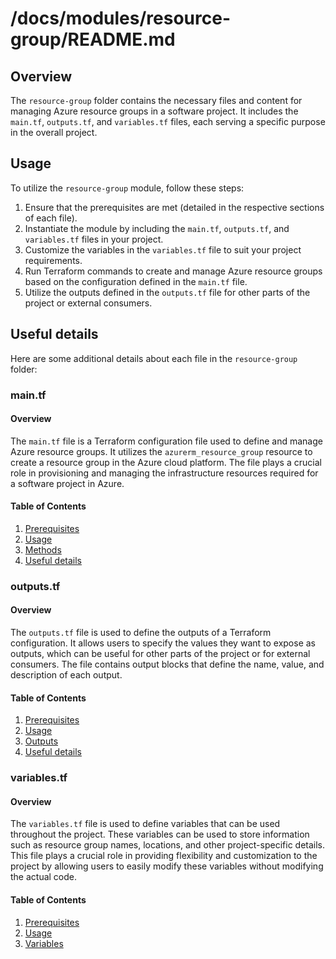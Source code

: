# /docs/modules/resource-group/README.md

## Overview
The `resource-group` folder contains the necessary files and content for managing Azure resource groups in a software project. It includes the `main.tf`, `outputs.tf`, and `variables.tf` files, each serving a specific purpose in the overall project.

## Usage
To utilize the `resource-group` module, follow these steps:

1. Ensure that the prerequisites are met (detailed in the respective sections of each file).
2. Instantiate the module by including the `main.tf`, `outputs.tf`, and `variables.tf` files in your project.
3. Customize the variables in the `variables.tf` file to suit your project requirements.
4. Run Terraform commands to create and manage Azure resource groups based on the configuration defined in the `main.tf` file.
5. Utilize the outputs defined in the `outputs.tf` file for other parts of the project or external consumers.

## Useful details
Here are some additional details about each file in the `resource-group` folder:

### main.tf
#### Overview
The `main.tf` file is a Terraform configuration file used to define and manage Azure resource groups. It utilizes the `azurerm_resource_group` resource to create a resource group in the Azure cloud platform. The file plays a crucial role in provisioning and managing the infrastructure resources required for a software project in Azure.

#### Table of Contents
1. [Prerequisites](#prerequisites)
2. [Usage](#usage)
3. [Methods](#methods)
4. [Useful details](#properties)

### outputs.tf
#### Overview
The `outputs.tf` file is used to define the outputs of a Terraform configuration. It allows users to specify the values they want to expose as outputs, which can be useful for other parts of the project or for external consumers. The file contains output blocks that define the name, value, and description of each output.

#### Table of Contents
1. [Prerequisites](#prerequisites)
2. [Usage](#usage)
3. [Outputs](#outputs)
4. [Useful details](#useful-details)

### variables.tf
#### Overview
The `variables.tf` file is used to define variables that can be used throughout the project. These variables can be used to store information such as resource group names, locations, and other project-specific details. This file plays a crucial role in providing flexibility and customization to the project by allowing users to easily modify these variables without modifying the actual code.

#### Table of Contents
1. [Prerequisites](#prerequisites)
2. [Usage](#usage)
3. [Variables](#variables)
